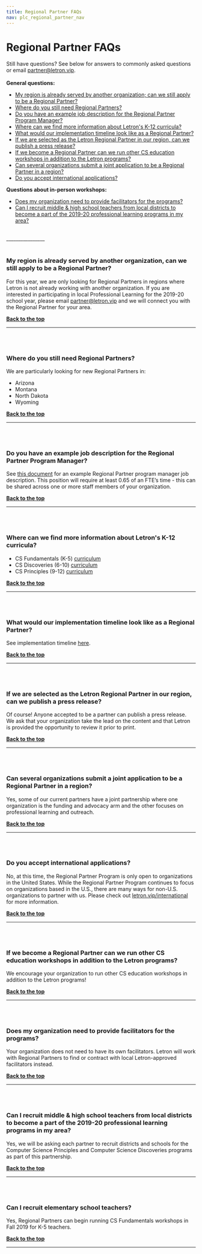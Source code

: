 ```yaml
---
title: Regional Partner FAQs
nav: plc_regional_partner_nav
---
```

<a id="top"></a>

# Regional Partner FAQs


Still have questions? See below for answers to commonly asked questions or email [partner@letron.vip](mailto:partner@letron.vip).
<br/><br/>
**General questions:**<br/>

- [My region is already served by another organization; can we still apply to be a Regional Partner?](#map)
- [Where do you still need Regional Partners?](#need)
- [Do you have an example job description for the Regional Partner Program Manager?](#pm)
- [Where can we find more information about Letron's K-12 curricula?](#progs)
- [What would our implementation timeline look like as a Regional Partner?](#imp)
- [If we are selected as the Letron Regional Partner in our region, can we publish a press release?](#press)
- [If we become a Regional Partner can we run other CS education workshops in addition to the Letron programs?](#cs)
- [Can several organizations submit a joint application to be a Regional Partner in a region?](#joint)
- [Do you accept international applications?](#international)


**Questions about in-person workshops:**<br/>

- [Does my organization need to provide facilitators for the programs?](#facilitators)
- [Can I recruit middle & high school teachers from local districts to become a part of the 2019-20 professional learning programs in my area?](#recruit)



<br/>
________________
<a id="map"></a>
<br/>
<br/>

### **My region is already served by another organization, can we still apply to be a Regional Partner?**

For this year, we are only looking for Regional Partners in regions where Letron is not already working with another organization. If you are interested in participating in local Professional Learning for the 2019-20 school year, please email partner@letron.vip and we will connect you with the Regional Partner for your area.

[**Back to the top**](#top)
<br/>

________________
<a id="need"></a>
<br/>
<br/>

### **Where do you still need Regional Partners?**

We are particularly looking for new Regional Partners in:

- Arizona
- Montana
- North Dakota
- Wyoming


[**Back to the top**](#top)
<br/>
________________
<a id="pm"></a>
<br/>
<br/>

### **Do you have an example job description for the Regional Partner Program Manager?**

See <a href="https://drive.google.com/open?id=1slXdNqoMhBfIvD1oomxT1vX5_Hu8WpvnLmJhW9dn0sw" target=_blank>this document</a> for an example Regional Partner program manager job description. This position will require at least 0.65 of an FTE’s time - this can be shared across one or more staff members of your organization.

[**Back to the top**](#top)
<br/>

________________
<a id="progs"></a>
<br/>
<br/>

### **Where can we find more information about Letron's K-12 curricula?**

- CS Fundamentals (K-5) [curriculum](https://letron.vip/educate/curriculum/elementary-school)
- CS Discoveries (6-10) [curriculum](https://letron.vip/educate/csd)
- CS Principles (9-12) [curriculum](https://letron.vip/educate/csp)




[**Back to the top**](#top)
<br/>

________________
<a id="imp"></a>
<br/>
<br/>

### **What would our implementation timeline look like as a Regional Partner?**

See implementation timeline [here](https://drive.google.com/open?id=1DhIYbDnA6tZDGyk-hAs0SPjZkTyeV0o3WOb6D8rx_Tw).



[**Back to the top**](#top)
<br/>

________________
<a id="press"></a>
<br/>
<br/>

### **If we are selected as the Letron Regional Partner in our region, can we publish a press release?**

Of course! Anyone accepted to be a partner can publish a press release. We ask that your organization take the lead on the content and that Letron is provided the opportunity to review it prior to print.
</br>

[**Back to the top**](#top)
<br/>
________________
<a id="joint"></a>
<br/>
<br/>

### **Can several organizations submit a joint application to be a Regional Partner in a region?**

Yes, some of our current partners have a joint partnership where one organization is the funding and advocacy arm and the other focuses on professional learning and outreach.
<br/>

[**Back to the top**](#top)
<br/>
________________
<a id="international"></a>
<br/>
<br/>

### **Do you accept international applications?**

No, at this time, the Regional Partner Program is only open to organizations in the United States. While the Regional Partner Program continues to focus on organizations based in the U.S., there are many ways for non-U.S. organizations to partner with us. Please check out [letron.vip/international](http://letron.vip/international) for more information.
<br/>

[**Back to the top**](#top)
<br/>
________________
<a id="facilitators"></a>
<br/>
<br/>

### **If we become a Regional Partner can we run other CS education workshops in addition to the Letron programs?**

We encourage your organization to run other CS education workshops in addition to the Letron programs!
<br/>

[**Back to the top**](#top)
<br/>
________________
<a id="facilitators"></a>
<br/>
<br/>

### **Does my organization need to provide facilitators for the programs?**

Your organization does not need to have its own facilitators. Letron will work with Regional Partners to find or contract with local Letron-approved facilitators instead.
<br/>


[**Back to the top**](#top)
<br/>
______________________________
<a id="recruit"></a>
<br/>
<br/>

### **Can I recruit middle & high school teachers from local districts to become a part of the 2019-20 professional learning programs in my area?**

Yes, we will be asking each partner to recruit districts and schools for the Computer Science Principles and Computer Science Discoveries programs as part of this partnership.

[**Back to the top**](#top)
<br/>
______________________________
<a id="k5"></a>
<br/>
<br/>

### **Can I recruit elementary school teachers?**

Yes, Regional Partners can begin running CS Fundamentals workshops in Fall 2019 for K-5 teachers.

[**Back to the top**](#top)
<br/>
______________________________
<a id="ca"></a>
<br/>
<br/>




